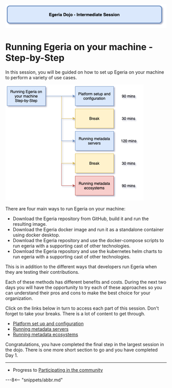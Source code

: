 <!-- SPDX-License-Identifier: CC-BY-4.0 -->
<!-- Copyright Contributors to the ODPi Egeria project 2020. -->

![Blue - Intermediate sessions](egeria-dojo-session-coding-blue-intermediate-session.png)

# Running Egeria on your machine - Step-by-Step

In this session, you will be guided on how to set up Egeria on your machine
to perform a variety of use cases.

![Running Egeria Content](egeria-dojo-day-1-3-running-egeria.png)

There are four main ways to run Egeria on your machine:
* Download the Egeria repository from GitHub, build it and run the resulting image.
* Download the Egeria docker image and run it as a standalone container using docker desktop.
* Download the Egeria repository and use the docker-compose scripts to run egeria with a supporting cast of other
  technologies.
* Download the Egeria repository and use the kubernetes helm charts to run egeria with a supporting cast of other
  technologies.
  
This is in addition to the different ways that developers run Egeria when they are testing their contributions.

Each of these methods has different benefits and costs. During the next two days you will have the opportunity to
try each of these approaches so you can understand their pros and cons to make the best choice for your organization.

Click on the links below in turn to access each part of this session.
Don't forget to take your breaks.  There is a lot of content to get through.

* [Platform set up and configuration](egeria-dojo-day-1-3-1-platform-set-up-and-configuration.md)
* [Running metadata servers](egeria-dojo-day-1-3-2-running-metadata-servers.md)
* [Running metadata ecosystems](egeria-dojo-day-1-3-3-running-metadata-ecosystems.md)

Congratulations, you have completed the final step in the largest session in the dojo.
There is one more short section to go and you have completed Day 1.

----
* Progress to [Participating in the community](egeria-dojo-day-1-4-participating-in-the-community.md)

---8<-- "snippets/abbr.md"